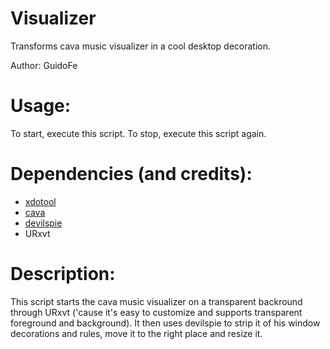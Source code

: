 # Visualizer

Transforms cava music visualizer in a cool desktop decoration.

Author: GuidoFe

# Usage:

To start, execute this script. To stop, execute this script again.

# Dependencies (and credits): 
- [xdotool](https://github.com/jordansissel/xdotool)
- [cava](https://github.com/karlstav/cava)
- [devilspie](https://github.com/plaes/devilspie)
- URxvt

# Description:

This script starts the cava music visualizer on a transparent backround through URxvt
('cause it's easy to customize and supports transparent foreground and background). It
then uses devilspie to strip it of his window decorations and rules, move it to the 
right place and resize it.
